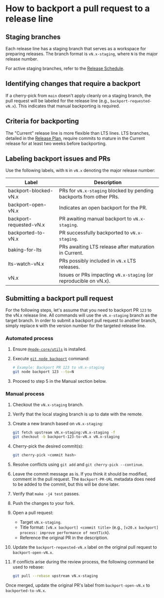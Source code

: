 # How to backport a pull request to a release line

## Staging branches

Each release line has a staging branch that serves as a workspace for preparing releases.
The branch format is `vN.x-staging`, where `N` is the major release number.

For active staging branches, refer to the [Release Schedule][].

## Identifying changes that require a backport

If a cherry-pick from `main` doesn't apply cleanly on a staging branch, the pull request
will be labeled for the release line (e.g., `backport-requested-vN.x`). This indicates
that manual backporting is required.

## Criteria for backporting

The "Current" release line is more flexible than LTS lines. LTS branches, detailed in the [Release Plan][],
require commits to mature in the Current release for at least two weeks before backporting.

## Labeling backport issues and PRs

Use the following labels, with `N` in `vN.x` denoting the major release number:

| Label                   | Description                                                         |
| ----------------------- | ------------------------------------------------------------------- |
| backport-blocked-vN.x   | PRs for `vN.x-staging` blocked by pending backports from other PRs. |
| backport-open-vN.x      | Indicates an open backport for the PR.                              |
| backport-requested-vN.x | PR awaiting manual backport to `vN.x-staging`.                      |
| backported-to-vN.x      | PR successfully backported to `vN.x-staging`.                       |
| baking-for-lts          | PRs awaiting LTS release after maturation in Current.               |
| lts-watch-vN.x          | PRs possibly included in `vN.x` LTS releases.                       |
| vN.x                    | Issues or PRs impacting `vN.x-staging` (or reproducible on vN.x).   |

## Submitting a backport pull request

For the following steps, let's assume that you need to backport PR `123`
to the vN.x release line. All commands will use the `vN.x-staging` branch
as the target branch. In order to submit a backport pull request to another
branch, simply replace `N` with the version number for the targeted release
line.

### Automated process

1. Ensure [`@node-core/utils`][] is installed.

2. Execute [`git node backport`][] command:

   ```bash
   # Example: Backport PR 123 to vN.x-staging
   git node backport 123 --to=N
   ```

3. Proceed to step 5 in the Manual section below.

### Manual process

1. Checkout the `vN.x-staging` branch.

2. Verify that the local staging branch is up to date with the remote.

3. Create a new branch based on `vN.x-staging`:

   ```bash
   git fetch upstream vN.x-staging:vN.x-staging -f
   git checkout -b backport-123-to-vN.x vN.x-staging
   ```

4. Cherry-pick the desired commit(s):

   ```bash
   git cherry-pick <commit hash>
   ```

5. Resolve conflicts using `git add` and `git cherry-pick --continue`.

6. Leave the commit message as is. If you think it should be modified, comment
   in the pull request. The `Backport-PR-URL` metadata does need to be added to
   the commit, but this will be done later.

7. Verify that `make -j4 test` passes.

8. Push the changes to your fork.

9. Open a pull request:

   * Target `vN.x-staging`.
   * Title format: `[vN.x backport] <commit title>` (e.g., `[v20.x backport] process: improve performance of nextTick`).
   * Reference the original PR in the description.

10. Update the `backport-requested-vN.x` label on the original pull request to `backport-open-vN.x`.

11. If conflicts arise during the review process, the following command be used to rebase:

    ```bash
    git pull --rebase upstream vN.x-staging
    ```

Once merged, update the original PR's label from `backport-open-vN.x` to `backported-to-vN.x`.

[Release Plan]: https://github.com/nodejs/Release#release-plan
[Release Schedule]: https://github.com/nodejs/Release#release-schedule
[`@node-core/utils`]: https://github.com/nodejs/node-core-utils
[`git node backport`]: https://github.com/nodejs/node-core-utils/blob/main/docs/git-node.md#git-node-backport
